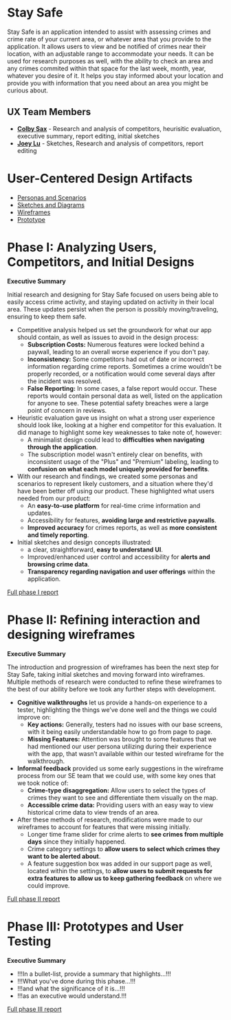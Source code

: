 # Stay Safe

Stay Safe is an application intended to assist with assessing crimes and crime rate of your current area, or whatever area that you provide to the application. It allows users to view and be notified of crimes near their location, with an adjustable range to accommodate your needs. It can be used for research purposes as well, with the ability to check an area and any crimes commited within that space for the last week, month, year, whatever you desire of it. It helps you stay informed about your location and provide you with information that you need about an area you might be curious about.

## UX Team Members

* **[Colby Sax](https://usabilityengineering.github.io/ux-journal-ChicoCJSax/)** - Research and analysis of competitors, heurisitic evaluation, executive summary, report editing, initial sketches
* **[Joey Lu](https://usabilityengineering.github.io/ux-journal-thejoeyluu/)** - Sketches, Research and analysis of competitors, report editing

# User-Centered Design Artifacts
 
* [Personas and Scenarios](personas/)
* [Sketches and Diagrams](sketches/)
* [Wireframes](wireframes/)
* [Prototype](#)

# Phase I: Analyzing Users, Competitors, and Initial Designs

**Executive Summary**

Initial research and designing for Stay Safe focused on users being able to easily access crime activity, and staying updated on activity in their local area. These updates persist when the person is possibly moving/traveling, ensuring to keep them safe.

- Competitive analysis helped us set the groundwork for what our app should contain, as well as issues to avoid in the design process:
  - **Subscription Costs:** Numerous features were locked behind a paywall, leading to an overall worse experience if you don't pay.
  - **Inconsistency:** Some competitors had out of date or incorrect information regarding crime reports. Sometimes a crime wouldn't be properly recorded, or a notification would come several days after the incident was resolved.
  - **False Reporting:** In some cases, a false report would occur. These reports would contain personal data as well, listed on the application for anyone to see. These potential safety breaches were a large point of concern in reviews.
- Heuristic evaluation gave us insight on what a strong user experience should look like, looking at a higher end competitor for this evaluation. It did manage to highlight some key weaknesses to take note of, however:
  - A minimalist design could lead to **difficulties when navigating through the application**.
  - The subscription model wasn't entirely clear on benefits, with inconsistent usage of the "Plus" and "Premium" labeling, leading to **confusion on what each model uniquely provided for benefits**.
- With our research and findings, we created some personas and scenarios to represent likely customers, and a situation where they'd have been better off using our product. These highlighted what users needed from our product:
  - An **easy-to-use platform** for real-time crime information and updates.
  - Accessibility for features, **avoiding large and restrictive paywalls**.
  - **Improved accuracy** for crimes reports, as well as **more consistent and timely reporting**.
- Initial sketches and design concepts illustrated:
  - a clear, straightforward, **easy to understand UI**.
  - Improved/enhanced user control and accessibility for **alerts and browsing crime data**.
  - **Transparency regarding navigation and user offerings** within the application.


[Full phase I report](phaseI/)

# Phase II: Refining interaction and designing wireframes

**Executive Summary**

The introduction and progression of wireframes has been the next step for Stay Safe, taking initial sketches and moving forward into wireframes. Multiple methods of research were conducted to refine these wireframes to the best of our ability before we took any further steps with development.

- **Cognitive walkthroughs** let us provide a hands-on experience to a tester, highlighting the things we’ve done well and the things we could improve on:
  - **Key actions:** Generally, testers had no issues with our base screens, with it being easily understandable how to go from page to page.
  - **Missing Features:** Attention was brought to some features that we had mentioned our user persona utilizing during their experience with the app, that wasn’t available within our tested wireframe for the walkthrough.
- **Informal feedback** provided us some early suggestions in the wireframe process from our SE team that we could use, with some key ones that we took notice of:
  - **Crime-type disaggregation:**  Allow users to select the types of crimes they want to see and differentiate them visually on the map.
  - **Accessible crime data:** Providing users with an easy way to view historical crime data to view trends of an area.
- After these methods of research, modifications were made to our wireframes to account for features that were missing initially.
  - Longer time frame slider for crime alerts to **see crimes from multiple days** since they initially happened.
  - Crime category settings to **allow users to select which crimes they want to be alerted about**.
  - A feature suggestion box was added in our support page as well, located within the settings, to **allow users to submit requests for extra features to allow us to keep gathering feedback** on where we could improve.


[Full phase II report](phaseII/)

# Phase III: Prototypes and User Testing

**Executive Summary**

* !!!In a bullet-list, provide a summary that highlights...!!!
* !!!What you've done during this phase...!!!
* !!!and what the significance of it is...!!!
* !!!as an executive would understand.!!!

[Full phase III report](phaseIII/)
